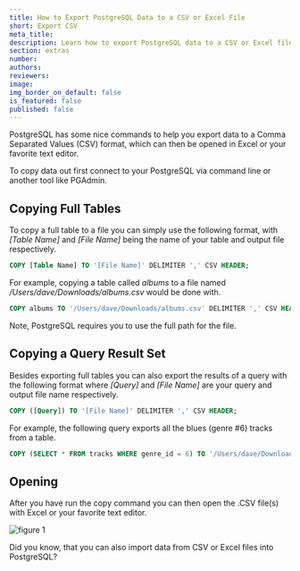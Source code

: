 ```yaml
---
title: How to Export PostgreSQL Data to a CSV or Excel File
short: Export CSV
meta_title:
description: Learn how to export PostgreSQL data to a CSV or Excel file. Follow these instructions to copy full data tables, copy a query result set, and open your CSV file.
section: extras
number:
authors:
reviewers:
image:
img_border_on_default: false
is_featured: false
published: false
---
```

PostgreSQL has some nice commands to help you export data to a Comma Separated Values (CSV) format, which can then be opened in Excel or your favorite text editor.  

To copy data out first connect to your PostgreSQL via command line or another tool like PGAdmin.  

## Copying Full Tables

To copy a full table to a file you can simply use the following format, with *\[Table Name\]* and *\[File Name\]* being the name of your table and output file respectively.

```sql
COPY [Table Name] TO '[File Name]' DELIMITER ',' CSV HEADER;
```

For example, copying a table called *albums* to a file named */Users/dave/Downloads/albums.csv* would be done with.  

```sql
COPY albums TO '/Users/dave/Downloads/albums.csv' DELIMITER ',' CSV HEADER;
```

Note, PostgreSQL requires you to use the full path for the file.  

## Copying a Query Result Set

Besides exporting full tables you can also export the results of a query with the following format where *[Query]* and *[File Name]* are your query and output file name respectively.

```sql
COPY ([Query]) TO '[File Name]' DELIMITER ',' CSV HEADER;
```

For example, the following query exports all the blues (genre #6) tracks from a table.

```sql
COPY (SELECT * FROM tracks WHERE genre_id = 6) TO '/Users/dave/Downloads/blues_tracks.csv' DELIMITER ',' CSV HEADER;
```

## Opening

After you have run the copy command you can then open the .CSV file(s) with Excel or your favorite text editor.

![figure 1](/assets/images/learn-sql/extras/export-csv/sql-tutorial-export-csv.png)

Did you know, that you can also import data from CSV or Excel files into PostgreSQL?
